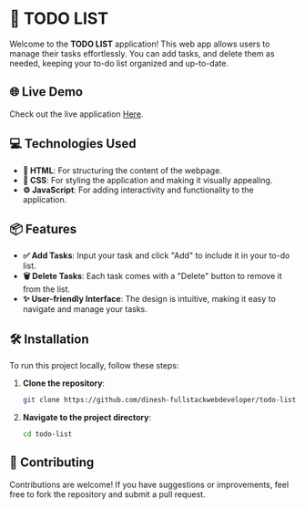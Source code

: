# 📝 TODO LIST

Welcome to the **TODO LIST** application! This web app allows users to manage their tasks effortlessly. You can add tasks, and delete them as needed, keeping your to-do list organized and up-to-date.

## 🌐 Live Demo
Check out the live application [Here](https://66e844c71e11010d5478a414--dinesh-todo-list.netlify.app/).

## 💻 Technologies Used
- **📄 HTML**: For structuring the content of the webpage.
- **🎨 CSS**: For styling the application and making it visually appealing.
- **⚙️ JavaScript**: For adding interactivity and functionality to the application.

## 📦 Features
- **✅ Add Tasks**: Input your task and click "Add" to include it in your to-do list.
- **🗑️ Delete Tasks**: Each task comes with a "Delete" button to remove it from the list.
- **✨ User-friendly Interface**: The design is intuitive, making it easy to navigate and manage your tasks.

## 🛠️ Installation
To run this project locally, follow these steps:

1. **Clone the repository**:
   ```bash
   git clone https://github.com/dinesh-fullstackwebdeveloper/todo-list.git
   ```
2. **Navigate to the project directory**:
   ```bash
   cd todo-list
   ```
## 🤝 Contributing

Contributions are welcome! If you have suggestions or improvements, feel free to fork the repository and submit a pull request.
